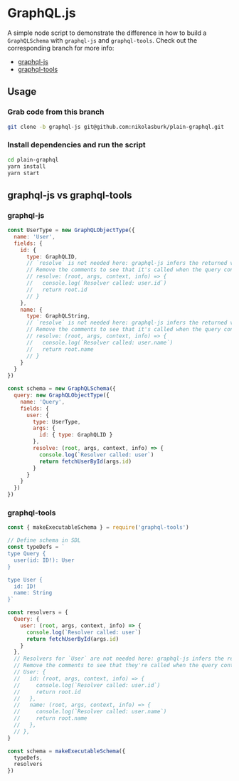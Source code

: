 # GraphQL.js

A simple node script to demonstrate the difference in how to build a `GraphQLSchema` with `graphql-js` and `graphql-tools`. Check out the corresponding branch for more info:

- [graphql-js](https://github.com/nikolasburk/plain-graphql/tree/graphql-js)
- [graphql-tools](https://github.com/nikolasburk/plain-graphql/tree/graphql-tools)

## Usage

### Grab code from this branch

```sh
git clone -b graphql-js git@github.com:nikolasburk/plain-graphql.git
```

### Install dependencies and run the script

```sh
cd plain-graphql
yarn install
yarn start
```

## graphql-js vs graphql-tools

### graphql-js

```js
const UserType = new GraphQLObjectType({
  name: 'User',
  fields: {
    id: { 
      type: GraphQLID,
      // `resolve` is not needed here: graphql-js infers the returned value.
      // Remove the comments to see that it's called when the query contains the `id` field.
      // resolve: (root, args, context, info) => {
      //   console.log(`Resolver called: user.id`)
      //   return root.id
      // }
    },
    name: { 
      type: GraphQLString,
      // `resolve` is not needed here: graphql-js infers the returned value.
      // Remove the comments to see that it's called when the query contains the `name` field.
      // resolve: (root, args, context, info) => {
      //   console.log(`Resolver called: user.name`)
      //   return root.name
      // }
    }
  }
})

const schema = new GraphQLSchema({
  query: new GraphQLObjectType({
    name: 'Query',
    fields: {
      user: {
        type: UserType,
        args: {
          id: { type: GraphQLID }
        },
        resolve: (root, args, context, info) => {
          console.log(`Resolver called: user`)
          return fetchUserById(args.id)
        }
      }
    }
  })
})
```


### graphql-tools

```js
const { makeExecutableSchema } = require('graphql-tools')

// Define schema in SDL
const typeDefs = `
type Query {
  user(id: ID!): User
}

type User {
  id: ID!
  name: String
}`

const resolvers = {
  Query: {
    user: (root, args, context, info) => {
      console.log(`Resolver called: user`)
      return fetchUserById(args.id)
    }
  },
  // Resolvers for `User` are not needed here: graphql-js infers the returned values.
  // Remove the comments to see that they're called when the query contains the `id` and `name` fields.
  // User: {
  //   id: (root, args, context, info) => {      
  //     console.log(`Resolver called: user.id`)   
  //     return root.id
  //   },
  //   name: (root, args, context, info) => {
  //     console.log(`Resolver called: user.name`) 
  //     return root.name
  //   },
  // },
}

const schema = makeExecutableSchema({
  typeDefs,
  resolvers
})
```

